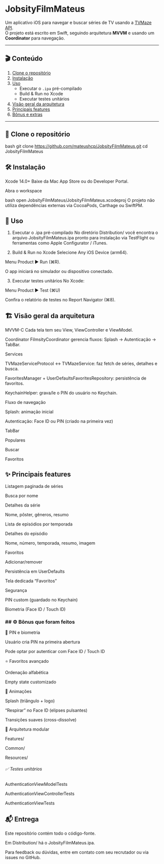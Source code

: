# JobsityFilmMateus

Um aplicativo iOS para navegar e buscar séries de TV usando a [TVMaze API](https://www.tvmaze.com/api).  
O projeto está escrito em Swift, seguindo arquitetura **MVVM** e usando um **Coordinator** para navegação.

---

## 🎬 Conteúdo

1. [Clone o repositório](#-clone-o-repositório)  
2. [Instalação](#-instalação)  
3. [Uso](#-uso)  
   - Executar o `.ipa` pré-compilado  
   - Build & Run no Xcode  
   - Executar testes unitários  
4. [Visão geral da arquitetura](#-visão-geral-da-arquitetura)  
5. [Principais features](#-principais-features)  
6. [Bônus e extras](#%EF%B8%8F-bônus-e-extras)  

---

## 🚀 Clone o repositório

bash
git clone https://github.com/mateushcp/JobsityFilmMateus.git
cd JobsityFilmMateus

##  🛠 Instalação
Xcode 14.0+
Baixe da Mac App Store ou do Developer Portal.

Abra o workspace

bash
open JobsityFilmMateus/JobsityFilmMateus.xcodeproj
O projeto não utiliza dependências externas via CocoaPods, Carthage ou SwiftPM.


## 🎯 Uso
1. Executar o .ipa pré-compilado
No diretório Distribution/ você encontra o arquivo JobsityFilmMateus.ipa pronto para instalação via TestFlight ou ferramentas como Apple Configurator / iTunes.

2. Build & Run no Xcode
Selecione Any iOS Device (arm64).

Menu Product ▶︎ Run (⌘R).

O app iniciará no simulador ou dispositivo conectado.

3. Executar testes unitários
No Xcode:

Menu Product ▶︎ Test (⌘U)

Confira o relatório de testes no Report Navigator (⌘8).

## 🏗 Visão geral da arquitetura
MVVM-C
Cada tela tem seu View, ViewController e ViewModel.

Coordinator
FilmsityCoordinator gerencia fluxos: Splash → Autenticação → TabBar.

Services

TVMazeServiceProtocol ↔️ TVMazeService: faz fetch de séries, detalhes e busca.

FavoritesManager + UserDefaultsFavoritesRepository: persistência de favoritos.

KeychainHelper: grava/le o PIN do usuário no Keychain.

Fluxo de navegação

Splash: animação inicial

Autenticação: Face ID ou PIN (criado na primeira vez)

TabBar

Populares

Buscar

Favoritos

## ✨ Principais features
Listagem paginada de séries

Busca por nome

Detalhes da série

Nome, pôster, gêneros, resumo

Lista de episódios por temporada

Detalhes do episódio

Nome, número, temporada, resumo, imagem

Favoritos

Adicionar/remover

Persistência em UserDefaults

Tela dedicada “Favoritos”

Segurança

PIN custom (guardado no Keychain)

Biometria (Face ID / Touch ID)

### ## ⚙️ Bônus que foram feitos
📌 PIN e biometria

Usuário cria PIN na primeira abertura

Pode optar por autenticar com Face ID / Touch ID

 ⭐️ Favoritos avançado

Ordenação alfabética

Empty state customizado

🎨 Animações

Splash (triângulo + logo)

“Respirar” no Face ID (elipses pulsantes)

Transições suaves (cross-dissolve)

🧩 Arquitetura modular

Features/

Common/

Resources/

###### ✅ Testes unitários

AuthenticationViewModelTests

AuthenticationViewControllerTests

AuthenticationViewTests

## 📬 Entrega
Este repositório contém todo o código-fonte.

Em Distribution/ há o JobsityFilmMateus.ipa.

Para feedback ou dúvidas, entre em contato com seu recrutador ou via issues no GitHub.
